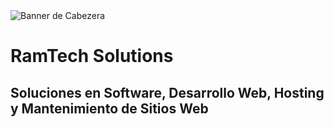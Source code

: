 <image src="/RamTech-Solutions/.github/profile/Linkendin_Banner.png" alt="Banner de Cabezera">
  
# RamTech Solutions
  
## Soluciones en Software, Desarrollo Web, Hosting y Mantenimiento de Sitios Web
